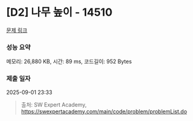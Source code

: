 # [D2] 나무 높이 - 14510 

[문제 링크](https://swexpertacademy.com/main/code/problem/problemDetail.do?contestProbId=AYFofW8qpXYDFAR4) 

### 성능 요약

메모리: 26,880 KB, 시간: 89 ms, 코드길이: 952 Bytes

### 제출 일자

2025-09-01 23:33



> 출처: SW Expert Academy, https://swexpertacademy.com/main/code/problem/problemList.do